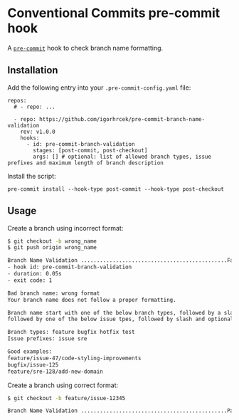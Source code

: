 # Conventional Commits pre-commit hook

A [`pre-commit`](https://pre-commit.com) hook to check branch name formatting.

## Installation
Add the following entry into your `.pre-commit-config.yaml` file:
```
repos:
  # - repo: ...

  - repo: https://github.com/igorhrcek/pre-commit-branch-name-validation
    rev: v1.0.0
    hooks:
      - id: pre-commit-branch-validation
        stages: [post-commit, post-checkout]
        args: [] # optional: list of allowed branch types, issue prefixes and maximum length of branch description
```

Install the script:
```
pre-commit install --hook-type post-commit --hook-type post-checkout
```

## Usage
Create a branch using incorrect format:
```bash
$ git checkout -b wrong_name
$ git push origin wrong_name

Branch Name Validation ..............................................Failed
- hook id: pre-commit-branch-validation
- duration: 0.05s
- exit code: 1

Bad branch name: wrong format
Your branch name does not follow a proper formatting.

Branch name start with one of the below branch types, followed by a slash,
followed by one of the below issue tpes, followed by slash and optional description:

Branch types: feature bugfix hotfix test
Issue prefixes: issue sre

Good examples:
feature/issue-47/code-styling-improvements
bugfix/issue-125
feature/sre-128/add-new-domain
```

Create a branch using correct format:
```bash
$ git checkout -b feature/issue-12345

Branch Name Validation ..............................................Passed
```

